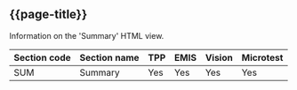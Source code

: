 ## {{page-title}}

Information on the 'Summary' HTML view.

| Section code | Section name | TPP | EMIS | Vision | Microtest |
| --- | --- | --- | --- | --- | --- |
| SUM | Summary | Yes | Yes | Yes | Yes |

